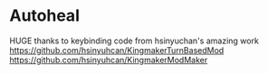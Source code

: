 # Autoheal

HUGE thanks to keybinding code from hsinyuchan's amazing work 
https://github.com/hsinyuhcan/KingmakerTurnBasedMod
https://github.com/hsinyuhcan/KingmakerModMaker
